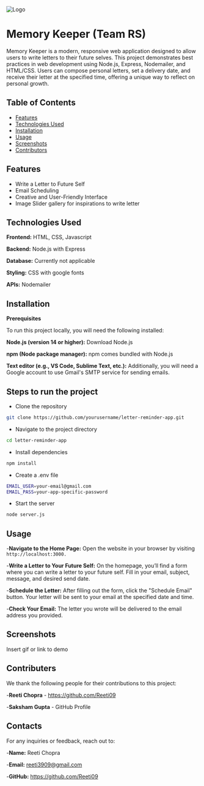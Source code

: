 
![Logo](https://camo.githubusercontent.com/fd221018319858ac46580626581c77d0b7e47edc9e3c4e15c7e8791e956fe97c/68747470733a2f2f692e696d6775722e636f6d2f6e5a50513949662e706e67)
# Memory Keeper (Team RS)

Memory Keeper is a modern, responsive web application designed to allow users to write letters to their future selves. This project demonstrates best practices in web development using Node.js, Express, Nodemailer, and HTML/CSS. Users can compose personal letters, set a delivery date, and receive their letter at the specified time, offering a unique way to reflect on personal growth.







## Table of Contents

 - [Features](https://awesomeopensource.com/project/elangosundar/awesome-README-templates)
 - [Technologies Used](https://github.com/matiassingers/awesome-readme)
 - [Installation](https://bulldogjob.com/news/449-how-to-write-a-good-readme-for-your-github-project)
 - [Usage](https://bulldogjob.com/news/449-how-to-write-a-good-readme-for-your-github-project)
- [Screenshots](https://bulldogjob.com/news/449-how-to-write-a-good-readme-for-your-github-project)
- [Contributors](https://bulldogjob.com/news/449-how-to-write-a-good-readme-for-your-github-project)

## Features

- Write a Letter to Future Self
- Email Scheduling
- Creative and User-Friendly Interface
- Image Slider gallery for inspirations to write letter



## Technologies Used

**Frontend:** HTML, CSS, Javascript

**Backend:** Node.js with Express

**Database:** Currently not applicable

**Styling:** CSS with google fonts

**APIs:** Nodemailer


## Installation

**Prerequisites**


To run this project locally, you will need the following installed:

**Node.js (version 14 or higher):** Download Node.js

**npm (Node package manager):** npm comes bundled with Node.js

**Text editor (e.g., VS Code, Sublime Text, etc.):** Additionally, you will need a Google account to use Gmail's SMTP service for sending emails. 
## Steps to run the project

- Clone the repository
```bash
git clone https://github.com/yourusername/letter-reminder-app.git
```

- Navigate to the project directory
```bash   
cd letter-reminder-app 
```

- Install dependencies
```bash
npm install
```
- Create a .env file
```bash
EMAIL_USER=your-email@gmail.com
EMAIL_PASS=your-app-specific-password
```
- Start the server
```bash
node server.js
```


## Usage

-**Navigate to the Home Page:** Open the website in your browser by visiting
``` http://localhost:3000.```

-**Write a Letter to Your Future Self:** On the homepage, you’ll find a form where you can write a letter to your future self. Fill in your email, subject, message, and desired send date.

-**Schedule the Letter:** After filling out the form, click the "Schedule Email" button. Your letter will be sent to your email at the specified date and time.

-**Check Your Email:** The letter you wrote will be delivered to the email address you provided.


## Screenshots

Insert gif or link to demo


## Contributers

We thank the following people for their contributions to this project:

-**Reeti Chopra** - https://github.com/Reeti09

-**Saksham Gupta** - GitHub Profile



## Contacts

For any inquiries or feedback, reach out to:

-**Name:** Reeti Chopra

-**Email:** reeti3909@gmail.com

-**GitHub:** https://github.com/Reeti09
